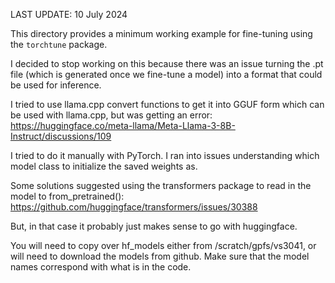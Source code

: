 LAST UPDATE: 10 July 2024

This directory provides a minimum working example for fine-tuning using the `torchtune` package. 

I decided to stop working on this because there was an issue turning the .pt file (which is generated once we fine-tune a model) into a format that could  be used for inference.

I tried to use llama.cpp convert functions to get it into GGUF form which can be used with llama.cpp, but was getting an error: https://huggingface.co/meta-llama/Meta-Llama-3-8B-Instruct/discussions/109 

I tried to do it manually with PyTorch. I ran into issues understanding which model class to initialize the saved weights as.

Some solutions suggested using the transformers package to read in the model to from_pretrained(): https://github.com/huggingface/transformers/issues/30388 

But, in that case it probably just makes sense to go with huggingface. 

You will need to copy over hf_models either from /scratch/gpfs/vs3041, or will need to download the models from github. Make sure that the model names correspond with what is in the code. 

